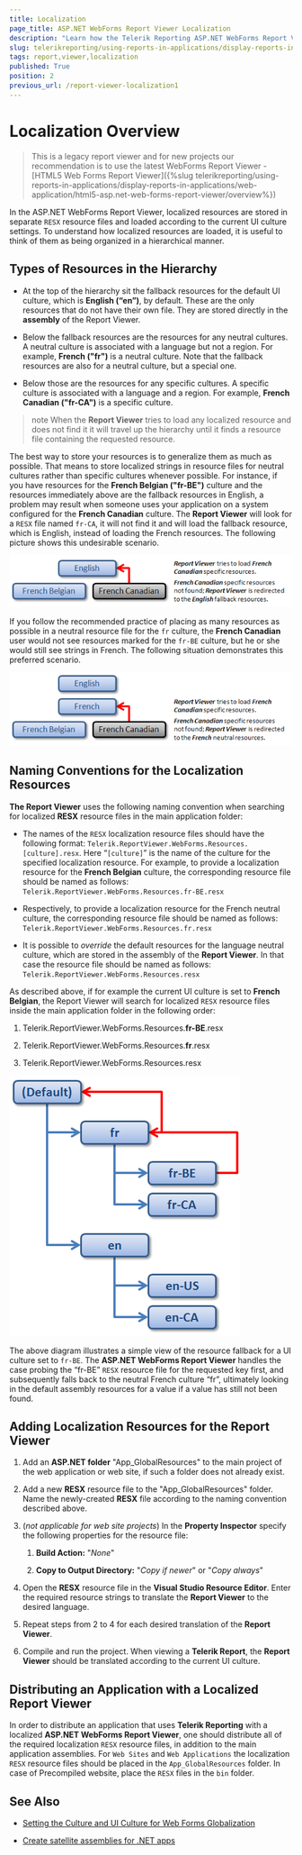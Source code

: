 ```yaml
---
title: Localization
page_title: ASP.NET WebForms Report Viewer Localization
description: "Learn how the Telerik Reporting ASP.NET WebForms Report Viewer can be localized for multiple languages with few easy steps."
slug: telerikreporting/using-reports-in-applications/display-reports-in-applications/web-application/asp.net-web-forms-report-viewer/report-viewer-localization
tags: report,viewer,localization
published: True
position: 2
previous_url: /report-viewer-localization1
---
```


# Localization Overview

> This is a legacy report viewer and for new projects our recommendation is to use the latest WebForms Report Viewer - [HTML5 Web Forms Report Viewer]({%slug telerikreporting/using-reports-in-applications/display-reports-in-applications/web-application/html5-asp.net-web-forms-report-viewer/overview%})


In the ASP.NET WebForms Report Viewer, localized resources are stored in separate `RESX` resource files and loaded according to the current UI culture settings. To understand how localized resources are loaded, it is useful to think of them as being organized in a hierarchical manner.

## Types of Resources in the Hierarchy

* At the top of the hierarchy sit the fallback resources for the default UI culture, which is __English (“en”)__, by default. These are the only resources that do not have their own file. They are stored directly in the __assembly__ of the Report Viewer.

* Below the fallback resources are the resources for any neutral cultures. A neutral culture is associated with a language but not a region. For example, __French ("fr")__ is a neutral culture. Note that the fallback resources are also for a neutral culture, but a special one.

* Below those are the resources for any specific cultures. A specific culture is associated with a language and a region. For example, __French Canadian ("fr-CA")__ is a specific culture.

>note When the __Report Viewer__ tries to load any localized resource and does not find it it will travel up the hierarchy until it finds a resource file containing the requested resource.

The best way to store your resources is to generalize them as much as possible. That means to store localized strings in resource files for neutral cultures rather than specific cultures whenever possible. For instance, if you have resources for the __French Belgian ("fr-BE")__ culture and the resources immediately above are the fallback resources in English, a problem may result when someone uses your application on a system configured for the __French Canadian__ culture. The __Report Viewer__ will look for a `RESX` file named `fr-CA`, it will not find it and will load the fallback resource, which is English, instead of loading the French resources. The following picture shows this undesirable scenario.

  ![A diagram showcasing how the report viewer will fallback to the English resources instead of the French when the recommeded practices are not followed](images/localization1.png)

If you follow the recommended practice of placing as many resources as possible in a neutral resource file for the `fr` culture, the __French Canadian__ user would not see resources marked for the `fr-BE` culture, but he or she would still see strings in French. The following situation demonstrates this preferred scenario.

  ![A diagram showcasing how the report viewer will fallback to the French resources when the recommeded practices are followed](images/localization2.png)

## Naming Conventions for the Localization Resources

__The Report Viewer__ uses the following naming convention when searching for localized __RESX__ resource files in the main application folder:

* The names of the `RESX` localization resource files should have the following format: `Telerik.ReportViewer.WebForms.Resources.[culture].resx`. Here “`[culture]`” is the name of the culture for the specified localization resource. For example, to provide a localization resource for the __French Belgian__ culture, the corresponding resource file should be named as follows: `Telerik.ReportViewer.WebForms.Resources.fr-BE.resx`

* Respectively, to provide a localization resource for the French neutral culture, the corresponding resource file should be named as follows: `Telerik.ReportViewer.WebForms.Resources.fr.resx`

* It is possible to *override* the default resources for the language neutral culture, which are stored in the assembly of the __Report Viewer__. In that case the resource file should be named as follows: `Telerik.ReportViewer.WebForms.Resources.resx`

As described above, if for example the current UI culture is set to __French Belgian__, the Report Viewer will search for localized `RESX` resource files inside the main application folder in the following order:

1. Telerik.ReportViewer.WebForms.Resources.__fr-BE__.resx

1. Telerik.ReportViewer.WebForms.Resources.__fr__.resx

1. Telerik.ReportViewer.WebForms.Resources.resx

  ![A diagram showcasing the hierarchical order of the resources and when each fallback resource is loaded](images/localization3.png)

The above diagram illustrates a simple view of the resource fallback for a UI culture set to `fr-BE`. The __ASP.NET WebForms Report Viewer__ handles the case probing the “fr-BE” `RESX` resource file for the requested key first, and subsequently falls back to the neutral French culture “fr”, ultimately looking in the default assembly resources for a value if a value has still not been found.

## Adding Localization Resources for the Report Viewer

1. Add an __ASP.NET folder__ "App_GlobalResources" to the main project of the web application or web site, if such a folder does not already exist.

1. Add a new __RESX__ resource file to the "App_GlobalResources" folder. Name the newly-created __RESX__ file according to the naming convention described above.

1. (*not applicable for web site projects*) In the __Property Inspector__ specify the following properties for the resource file:

   1. __Build Action:__ "*None*"

   1. __Copy to Output Directory:__ "*Copy if newer*" or "*Copy always*"

1. Open the __RESX__ resource file in the __Visual Studio Resource Editor__. Enter the required resource strings to translate the __Report Viewer__ to the desired language.

1. Repeat steps from 2 to 4 for each desired translation of the __Report Viewer__.

1. Compile and run the project. When viewing a __Telerik Report__, the __Report Viewer__ should be translated according to the current UI culture.

## Distributing an Application with a Localized Report Viewer

In order to distribute an application that uses __Telerik Reporting__ with a localized __ASP.NET WebForms Report Viewer__, one should distribute all of the required localization `RESX` resource files, in addition to the main application assemblies. For `Web Sites` and `Web Applications` the localization `RESX` resource files should be placed in the `App_GlobalResources` folder. In case of Precompiled website, place the `RESX` files in the `bin` folder.

## See Also

* [Setting the Culture and UI Culture for Web Forms Globalization](https://learn.microsoft.com/en-us/previous-versions/aspnet/bz9tc508(v=vs.100))

* [Create satellite assemblies for .NET apps](https://learn.microsoft.com/en-us/dotnet/core/extensions/create-satellite-assemblies)
